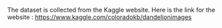 The dataset is collected from the Kaggle website. Here is the link for the website : https://www.kaggle.com/coloradokb/dandelionimages
